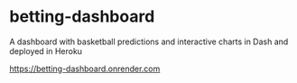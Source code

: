 # betting-dashboard
A dashboard with basketball predictions and interactive charts in Dash and deployed in Heroku

https://betting-dashboard.onrender.com
